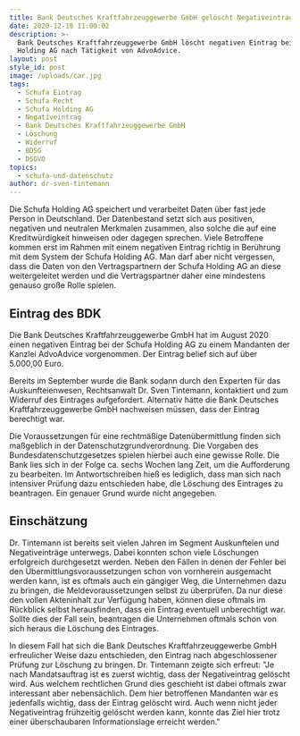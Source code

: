 ```yaml
---
title: Bank Deutsches Kraftfahrzeuggewerbe GmbH gelöscht Negativeintrag.
date: 2020-12-18 11:00:02
description: >-
  Bank Deutsches Kraftfahrzeuggewerbe GmbH löscht negativen Eintrag bei Schufa
  Holding AG nach Tätigkeit von AdvoAdvice.
layout: post
style_id: post
image: /uploads/car.jpg
tags:
  - Schufa Eintrag
  - Schufa Recht
  - Schufa Holding AG
  - Negativeintrag
  - Bank Deutsches Kraftfahrzeuggewerbe GmbH
  - Löschung
  - Widerruf
  - BDSG
  - DSGVO
topics:
  - schufa-und-datenschutz
author: dr-sven-tintemann
---
```


Die Schufa Holding AG speichert und verarbeitet Daten über fast jede Person in Deutschland. Der Datenbestand setzt sich aus positiven, negativen und neutralen Merkmalen zusammen, also solche die auf eine Kreditwürdigkeit hinweisen oder dagegen sprechen. Viele Betroffene kommen erst im Rahmen mit einem negativen Eintrag richtig in Berührung mit dem System der Schufa Holding AG. Man darf aber nicht vergessen, dass die Daten von den Vertragspartnern der Schufa Holding AG an diese weitergeleitet werden und die Vertragspartner daher eine mindestens genauso gro&szlig;e Rolle spielen.

## **Eintrag des BDK&nbsp;**

Die Bank Deutsches Kraftfahrzeuggewerbe GmbH hat im August 2020 einen negativen Eintrag bei der Schufa Holding AG zu einem Mandanten der Kanzlei AdvoAdvice vorgenommen. Der Eintrag belief sich auf über 5.000,00 Euro.

Bereits im September wurde die Bank sodann durch den Experten für das Auskunfteienwesen, Rechtsanwalt Dr. Sven Tintemann, kontaktiert und zum Widerruf des Eintrages aufgefordert. Alternativ hätte die Bank Deutsches Kraftfahrzeuggewerbe GmbH nachweisen müssen, dass der Eintrag berechtigt war.

Die Voraussetzungen für eine rechtmä&szlig;ige Datenübermittlung finden sich ma&szlig;geblich in der Datenschutzgrundverordnung. Die Vorgaben des Bundesdatenschutzgesetzes spielen hierbei auch eine gewisse Rolle. Die Bank lies sich in der Folge ca. sechs Wochen lang Zeit, um die Aufforderung zu bearbeiten. Im Antwortschreiben hie&szlig; es lediglich, dass man sich nach intensiver Prüfung dazu entschieden habe, die Löschung des Eintrages zu beantragen. Ein genauer Grund wurde nicht angegeben.

## Einschätzung

Dr. Tintemann ist bereits seit vielen Jahren im Segment Auskunfteien und Negativeinträge unterwegs. Dabei konnten schon viele Löschungen erfolgreich durchgesetzt werden. Neben den Fällen in denen der Fehler bei den Übermittlungsvoraussetzungen schon von vornherein ausgemacht werden kann, ist es oftmals auch ein gängiger Weg, die Unternehmen dazu zu bringen, die Meldevoraussetzungen selbst zu überprüfen. Da nur diese den vollen Akteninhalt zur Verfügung haben, können diese oftmals im Rückblick selbst herausfinden, dass ein Eintrag eventuell unberechtigt war. Sollte dies der Fall sein, beantragen die Unternehmen oftmals schon von sich heraus die Löschung des Eintrages.

In diesem Fall hat sich die Bank Deutsches Kraftfahrzeuggewerbe GmbH erfreulicher Weise dazu entschieden, den Eintrag nach abgeschlossener Prüfung zur Löschung zu bringen. Dr. Tintemann zeigte sich erfreut: "Je nach Mandatsauftrag ist es zuerst wichtig, dass der Negativeintrag gelöscht wird. Aus welchem rechtlichen Grund dies geschieht ist dabei oftmals zwar interessant aber nebensächlich. Dem hier betroffenen Mandanten war es jedenfalls wichtig, dass der Eintrag gelöscht wird. Auch wenn nicht jeder Negativeintrag frühzeitig gelöscht werden kann, konnte das Ziel hier trotz einer überschaubaren Informationslage erreicht werden."&nbsp;
